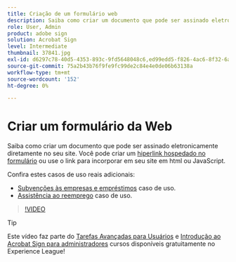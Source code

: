 ```yaml
---
title: Criação de um formulário web
description: Saiba como criar um documento que pode ser assinado eletronicamente diretamente no seu site
role: User, Admin
product: adobe sign
solution: Acrobat Sign
level: Intermediate
thumbnail: 37841.jpg
exl-id: d6297c78-40d5-4353-893c-9fd5648048c6,ed99edd5-f826-4ac6-8f32-6a4e6e48ddc6
source-git-commit: 75a2b43b76f9fe9fc99de2c84e4e0de06b63138a
workflow-type: tm+mt
source-wordcount: '152'
ht-degree: 0%

---
```


# Criar um formulário da Web

Saiba como criar um documento que pode ser assinado eletronicamente diretamente no seu site. Você pode criar um [hiperlink hospedado no formulário](https://salesforceintegration.na2.echosign.com/public/esignWidget?wid=CBFCIBAA3AAABLblqZhBTZvjMual0H-M6HTSunw9hV1t-OdGbQI3d-nWJdEH76dHPxK1QH6DO9XGjch6QVho*) ou use o link para incorporar em seu site em html ou JavaScript.

Confira estes casos de uso reais adicionais:

* [Subvenções às empresas e empréstimos](https://experienceleague.adobe.com/docs/document-cloud-learn/sign-learning-hub/expand/recipes/gov/usecasegovgrants.html?lang=en) caso de uso.
* [Assistência ao reemprego](https://experienceleague.adobe.com/docs/document-cloud-learn/sign-learning-hub/expand/recipes/gov/usecasegovreemployment.html?lang=en) caso de uso.

>[!VIDEO](https://video.tv.adobe.com/v/37841?hidetitle=true)

>[!TIP]
>
>Este vídeo faz parte do [Tarefas Avançadas para Usuários](https://experienceleague.adobe.com/?recommended=Sign-U-1-2020.3) e [Introdução ao Acrobat Sign para administradores](https://experienceleague.adobe.com/?recommended=Sign-A-1-2020.2) cursos disponíveis gratuitamente no Experience League!

